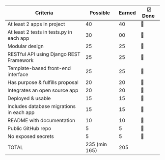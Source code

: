 Criteria | Possible | Earned | ☑ Done ️
--- | --- | --- | --- |
At least 2 apps in project | 40 | 40 | :see_no_evil:
At least 2 tests in tests.py in each app | 30 | 00 | :fallen_leaf:
Modular design | 25 | 25 | :hear_no_evil:
RESTful API using Django REST Framework | 25 | 25 | :fallen_leaf:
Template-based front-end interface | 25 | 25 | :speak_no_evil:
Has purpose & fulfills proposal | 20 | 20 | :fallen_leaf:
Integrates an open source app | 20 | 20 | :fallen_leaf:
Deployed & usable | 15 | 15 | :fallen_leaf:
Includes database migrations in each app | 15 | 15 | :fallen_leaf:
README with documentation | 10 | 10 | :speak_no_evil:
Public GitHub repo | 5 | 5 | :hear_no_evil:
No exposed secrets | 5 | 5 | :see_no_evil:
TOTAL | 235 (min 165) | 205
